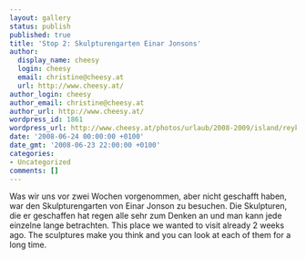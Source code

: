 ```yaml
---
layout: gallery
status: publish
published: true
title: 'Stop 2: Skulpturengarten Einar Jonsons'
author:
  display_name: cheesy
  login: cheesy
  email: christine@cheesy.at
  url: http://www.cheesy.at/
author_login: cheesy
author_email: christine@cheesy.at
author_url: http://www.cheesy.at/
wordpress_id: 1861
wordpress_url: http://www.cheesy.at/photos/urlaub/2008-2009/island/reykjavik-flughafen/skulpturengarten-einar-jonsons/
date: '2008-06-24 00:00:00 +0100'
date_gmt: '2008-06-23 22:00:00 +0100'
categories:
- Uncategorized
comments: []
---
```

<!--:de-->Was wir uns vor zwei Wochen vorgenommen, aber nicht geschafft haben, war den Skulpturengarten von Einar Jonson zu besuchen. Die Skulpturen, die er geschaffen hat regen alle sehr zum Denken an und man kann jede einzelne lange betrachten.
<!--:--><!--:en-->This place we wanted to visit already 2 weeks ago. The sculptures make you think and you can look at each of them for a long time.
<!--:-->
